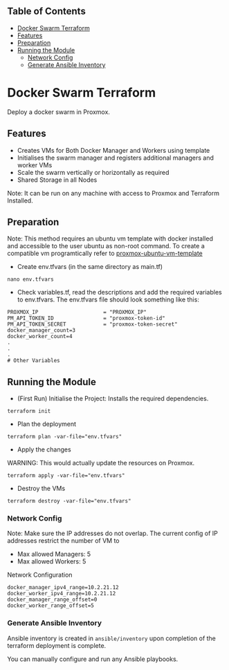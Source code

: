 ## Table of Contents
  - [Docker Swarm Terraform](#docker-swarm-terraform)
  - [Features](#features)
  - [Preparation](#preparation)
  - [Running the Module](#running-the-module)
    - [Network Config](#network-config)
    - [Generate Ansible Inventory](#generate-ansible-inventory)

# Docker Swarm Terraform

Deploy a docker swarm in Proxmox.

## Features

- Creates VMs for Both Docker Manager and Workers using template
- Initialises the swarm manager and registers additional managers and worker VMs
- Scale the swarm vertically or horizontally as required
- Shared Storage in all Nodes

Note: It can be run on any machine with access to Proxmox and Terraform Installed.

## Preparation

Note: This method requires an ubuntu vm template with docker installed and accessible to the user ubuntu as non-root command.
To create a compatible vm programtically refer to [proxmox-ubuntu-vm-template](https://github.com/prashantsolanki3/proxmox-ubuntu-vm-template)
- Create env.tfvars (in the same directory as main.tf)

```
nano env.tfvars
```

- Check variables.tf, read the descriptions and add the required variables to env.tfvars. The env.tfvars file should look something like this:

```
PROXMOX_IP                     = "PROXMOX_IP"
PM_API_TOKEN_ID                = "proxmox-token-id"
PM_API_TOKEN_SECRET            = "proxmox-token-secret"
docker_manager_count=3
docker_worker_count=4
.
.
.
# Other Variables
```

## Running the Module

- (First Run) Initialise the Project: Installs the required dependencies.

```
terraform init
```

- Plan the deployment

```
terraform plan -var-file="env.tfvars"
```

- Apply the changes

WARNING: This would actually update the resources on Proxmox.

```
terraform apply -var-file="env.tfvars"
```
- Destroy the VMs

```
terraform destroy -var-file="env.tfvars"
```

### Network Config

Note: Make sure the IP addresses do not overlap.
The current config of IP addresses restrict the number of VM to

- Max allowed Managers: 5
- Max allowed Workers: 5

Network Configuration

```
docker_manager_ipv4_range=10.2.21.12
docker_worker_ipv4_range=10.2.21.12
docker_manager_range_offset=0
docker_worker_range_offset=5
```

### Generate Ansible Inventory

Ansible inventory is created in `ansible/inventory` upon completion of the terraform deployment is complete.

You can manually configure and run any Ansible playbooks.
<!-- ## Ansible

Run Playboon on the specified inventory

Note: The comma (,) at the end is required.
```
ansible all -i <ip>,
``` -->
